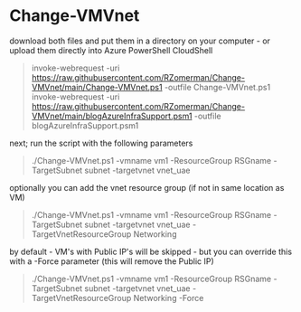 # Change-VMVnet
download both files and put them in a directory on your computer - or upload them directly into Azure PowerShell CloudShell

>invoke-webrequest -uri https://raw.githubusercontent.com/RZomerman/Change-VMVnet/main/Change-VMVnet.ps1 -outfile Change-VMVnet.ps1
>invoke-webrequest -uri https://raw.githubusercontent.com/RZomerman/Change-VMVnet/main/blogAzureInfraSupport.psm1 -outfile blogAzureInfraSupport.psm1

next; 
run the script with the following parameters
> ./Change-VMVnet.ps1 -vmname vm1 -ResourceGroup RSGname -TargetSubnet subnet -targetvnet vnet_uae
 
 optionally you can add the vnet resource group (if not in same location as VM)
 > ./Change-VMVnet.ps1 -vmname vm1 -ResourceGroup RSGname -TargetSubnet subnet -targetvnet vnet_uae -TargetVnetResourceGroup Networking
  
  by default - VM's with Public IP's will be skipped - but you can override this with a -Force parameter (this will remove the Public IP)
 > ./Change-VMVnet.ps1 -vmname vm1 -ResourceGroup RSGname -TargetSubnet subnet -targetvnet vnet_uae -TargetVnetResourceGroup Networking -Force
